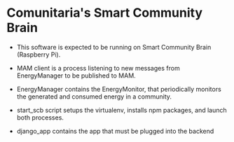 # Comunitaria's Smart Community Brain

- This software is expected to be running on Smart Community Brain (Raspberry Pi).

- MAM client is a process listening to new messages from EnergyManager to be published to MAM.

- EnergyManager contains the EnergyMonitor, that periodically monitors the generated and consumed energy in a community.

- start_scb script setups the virtualenv, installs npm packages, and launch both processes.

- django_app contains the app that must be plugged into the backend

